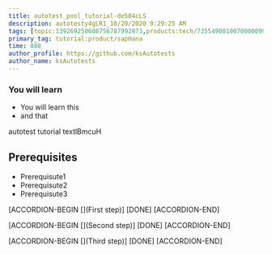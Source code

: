 ```yaml
---
title: autotest_pool_tutorial-de504cLS
description: autotesty4gLR1_10/20/2020 9:29:25 AM
tags: [topic:139269250608756787992873,products:tech/73554900100700000996,tutorial:experience/advanced]
primary_tag: tutorial:product/sapHana
time: 888
author_profile: https://github.com/ksAutotests
author_name: ksAutotests
---
```

### You will learn
- You will learn this
- and that

autotest tutorial textlBmcuH

## Prerequisites
- Prerequisute1
- Prerequisute2
- Prerequisute3

[ACCORDION-BEGIN [](First step)]
[DONE]
[ACCORDION-END]

[ACCORDION-BEGIN [](Second step)]
[DONE]
[ACCORDION-END]

[ACCORDION-BEGIN [](Third step)]
[DONE]
[ACCORDION-END]

